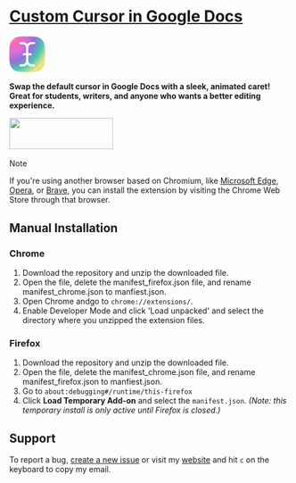 # [Custom Cursor in Google Docs](https://asahi.framer.wiki/cursor)

<a href="https://asahi.framer.wiki/cursor">
  <img src="icons/icon128.png" width="64" height="64">
</a>

**Swap the default cursor in Google Docs with a sleek, animated caret! Great for students, writers, and anyone who wants a better editing experience.**

<kbd>
<div style="border: 1 solid black; padding: 10;">
  <a href="https://chromewebstore.google.com/detail/nnmghknojpihdnofejbocdcnmhibkfdc">
    <img src="https://fwextensions.github.io/QuicKey/img/webstore.png" width="186" height="56.25">
  </a>
</div>
</kbd>

<p></p>

> [!NOTE]
> If you're using another browser based on Chromium, like [Microsoft Edge](https://support.microsoft.com/en-us/microsoft-edge/add-turn-off-or-remove-extensions-in-microsoft-edge-9c0ec68c-2fbc-2f2c-9ff0-bdc76f46b026#ID0EDL), [Opera](https://forums.opera.com/topic/72036/duplicated-install-chrome-extensions-is-no-longer-available-in-opera-extensions-store/2), or [Brave](https://brave.com/learn/using-chrome-extensions-in-brave/#how-to-install-chrome-extensions-in-brave), you can install the extension by visiting the Chrome Web Store through that browser.

## Manual Installation

### Chrome

1. Download the repository and unzip the downloaded file.
2. Open the file, delete the manifest_firefox.json file, and rename manifest_chrome.json to manfiest.json.
3. Open Chrome andgo to `chrome://extensions/`.
4. Enable Developer Mode and click 'Load unpacked' and select the directory where you unzipped the extension files.

### Firefox

1. Download the repository and unzip the downloaded file.
2. Open the file, delete the manifest_chrome.json file, and rename manifest_firefox.json to manfiest.json.
3. Go to `about:debugging#/runtime/this-firefox`
5. Click **Load Temporary Add-on** and select the `manifest.json`. *(Note: this temporary install is only active until Firefox is closed.)*

## Support

To report a bug, [create a new issue](https://github.com/asahisuenaga/custom-cursor/issues/new) or visit my [website](https://asahi.framer.wiki) and hit `c` on the keyboard to copy my email.
